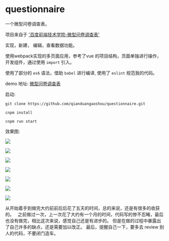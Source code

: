 # questionnaire

一个微型问卷调查表。

项目来自于   ['百度前端技术学院-微型问卷调查表'](http://ife.baidu.com/2016/task/detail?taskId=50)

实现，新建， 编辑，查看数据功能。 

使用webpack实现的多页面应用，参考了vue 的项目结构，页面单独进行操作，开发组件，通过使用 `import` 引入。

使用了部分的 `es6` 语法，借助 `babel` 进行编译, 使用了 `eslint` 规范我的代码。

demo 地址: [微型问卷调查表](https://qianduangaoshou.github.io/demo/questionNaire/)

启动:  

`git clone https://github.com/qianduangaoshou/questionnaire.git`

`cnpm install`

`cnpm run start`



效果图:  

![](http://ov3b9jngp.bkt.clouddn.com/qsAdd.png)

![](http://ov3b9jngp.bkt.clouddn.com/qsList2.png)

![](http://ov3b9jngp.bkt.clouddn.com/qsDel.png)

![](http://ov3b9jngp.bkt.clouddn.com/qsShow.png)

![](http://ov3b9jngp.bkt.clouddn.com/qsData.png)

![](http://ov3b9jngp.bkt.clouddn.com/qsList.png)

![](http://ov3b9jngp.bkt.clouddn.com/qsTip.png)


从开始着手到做完大约前前后后花了五天的时间，总的来说，还是有很多的收获的。  
之前做过一次，上一次花了大约有一个月的时间，代码写的惨不忍睹，最后也没有做完，相比这次来说，感觉自己还是有进步的。
但是在做的过程中暴露出了自己许多的缺点，还是需要加以改正。
最后，提醒自己一下，要多去 review 别人的代码，不要闭门造车。
